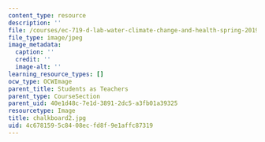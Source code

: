 ```yaml
---
content_type: resource
description: ''
file: /courses/ec-719-d-lab-water-climate-change-and-health-spring-2019/4c6781595c8408ecfd8f9e1affc87319_chalkboard2.jpg
file_type: image/jpeg
image_metadata:
  caption: ''
  credit: ''
  image-alt: ''
learning_resource_types: []
ocw_type: OCWImage
parent_title: Students as Teachers
parent_type: CourseSection
parent_uid: 40e1d48c-7e1d-3891-2dc5-a3fb01a39325
resourcetype: Image
title: chalkboard2.jpg
uid: 4c678159-5c84-08ec-fd8f-9e1affc87319
---
```

